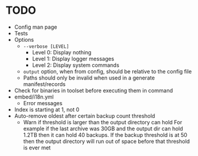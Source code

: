 # TODO

* Config man page
* Tests
* Options
  * `--verbose [LEVEL]`
    * Level 0: Display nothing
    * Level 1: Display logger messages
    * Level 2: Display system commands
  * `output` option, when from config, should be relative to the config file
  * Paths should only be invalid when used in a generate manifest/records
* Check for binaries in toolset before executing them in command
* embed/i18n.yml
  * Error messages
* Index is starting at 1, not 0
* Auto-remove oldest after certain backup count threshold
  * Warn if threshold is larger than the output directory can hold
    For example if the last archive was 30GB and the output dir can hold 1.2TB
    then it can hold 40 backups. If the backup threshold is at 50 then the output
    directory will run out of space before that threshold is ever met

